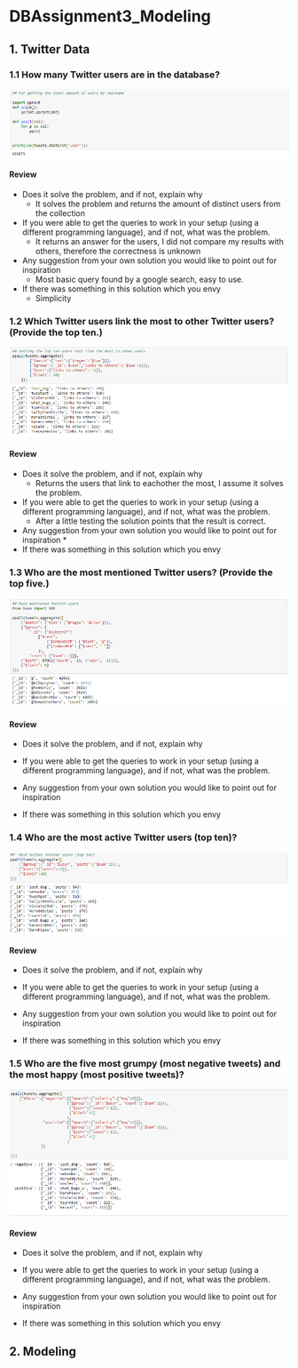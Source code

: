 # DBAssignment3_Modeling

## 1. Twitter Data

### 1.1 How many Twitter users are in the database?
![picture](https://github.com/FarkIst/DBAssignment3_Modeling/blob/master/img/Q1.PNG)

#### Review
* Does it solve the problem, and if not, explain why
  * It solves the problem and returns the amount of distinct users from the collection
* If you were able to get the queries to work in your setup (using a different programming language), and if not, what was the problem.
  * It returns an answer for the users, I did not compare my results with others, therefore the correctness is unknown
* Any suggestion from your own solution you would like to point out for inspiration
  * Most basic query found by a google search, easy to use. 
* If there was something in this solution which you envy
  * Simplicity

### 1.2 Which Twitter users link the most to other Twitter users? (Provide the top ten.)
![picture](https://github.com/FarkIst/DBAssignment3_Modeling/blob/master/img/Q2.PNG)

#### Review
* Does it solve the problem, and if not, explain why
  * Returns the users that link to eachother the most, I assume it solves the problem.
* If you were able to get the queries to work in your setup (using a different programming language), and if not, what was the problem.
  * After a little testing the solution points that the result is correct.
* Any suggestion from your own solution you would like to point out for inspiration
  * 
* If there was something in this solution which you envy



### 1.3 Who are the most mentioned Twitter users? (Provide the top five.)
![picture](https://github.com/FarkIst/DBAssignment3_Modeling/blob/master/img/Q5.PNG)

#### Review
* Does it solve the problem, and if not, explain why

* If you were able to get the queries to work in your setup (using a different programming language), and if not, what was the problem.

* Any suggestion from your own solution you would like to point out for inspiration

* If there was something in this solution which you envy


### 1.4 Who are the most active Twitter users (top ten)?
![picture](https://github.com/FarkIst/DBAssignment3_Modeling/blob/master/img/Q3.PNG)

#### Review
* Does it solve the problem, and if not, explain why

* If you were able to get the queries to work in your setup (using a different programming language), and if not, what was the problem.

* Any suggestion from your own solution you would like to point out for inspiration

* If there was something in this solution which you envy


### 1.5 Who are the five most grumpy (most negative tweets) and the most happy (most positive tweets)?
![picture](https://github.com/FarkIst/DBAssignment3_Modeling/blob/master/img/Q4.PNG)

#### Review
* Does it solve the problem, and if not, explain why

* If you were able to get the queries to work in your setup (using a different programming language), and if not, what was the problem.

* Any suggestion from your own solution you would like to point out for inspiration

* If there was something in this solution which you envy



## 2. Modeling
